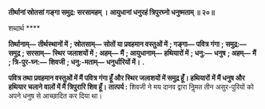 **तीर्थानां स्रोतसां गङ्गा समुद्र: सरसामहम् ।** **आयुधानां धनुरहं त्रिपुरघ्नो धनुष्मताम् ॥ २०॥** 

शब्दार्थ **** 

**तिर्थानाम्—** **तीर्थस्थानों में** **; स्रोतसाम्—** **सोतों या प्रवहमान वस्तुओं में** **; गङ्गा—** **पवित्र गंगा** **; समुद्र:—** **समुद्र** **; सरसाम्—** **स्थिर** **जलाशयों में** **; अहम्—** **मैं** **; आयुधानाम्—** **हथियारों में** **; धनु:—** **धनुष** **; अहम्—** **मैं** **; त्रि-पुर-घ्न:—** **शिवजी** **; धनु:-मताम्—** **धनुर्धारियों में।** **.** 

**पवित्र तथा प्रवहमान वस्तुओं में मैं पवित्र गंगा हूँ और स्थिर जलाशयों में समुद्र हूँ। हथियारों** **में मैं धनुष और हथियार चलाने वालों में मैं त्रिपुरारि शिव हूँ।** **तात्पर्य :** शिवजी ने मय दानव द्वारा निॢमत तीन असुर-पुरियों को अपने धनुष से आच्छादित कर दिया था।  